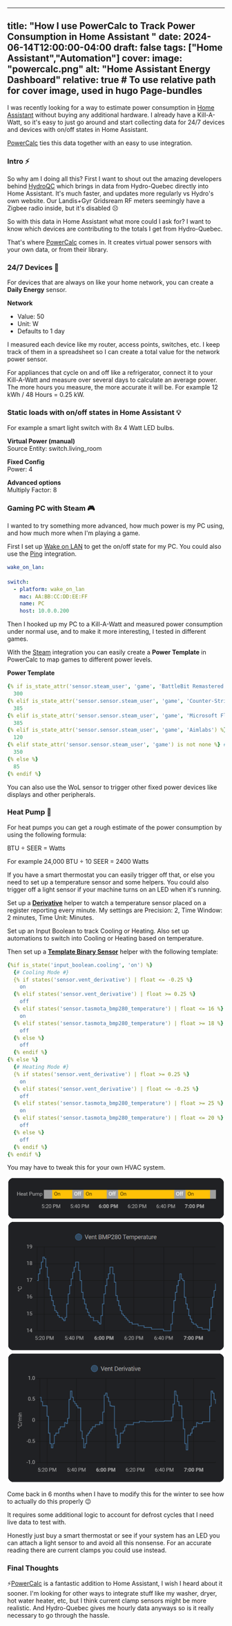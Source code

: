 
---
title: "How I use PowerCalc to Track Power Consumption in Home Assistant "
date: 2024-06-14T12:00:00-04:00
draft: false
tags: ["Home Assistant","Automation"]
cover:
    image: "powercalc.png"
    alt: "Home Assistant Energy Dashboard"
    relative: true # To use relative path for cover image, used in hugo Page-bundles
---

I was recently looking for a way to estimate power consumption in [Home Assistant](https://www.home-assistant.io/docs/energy/) without buying any additional hardware. I already have a Kill-A-Watt, so it's easy to just go around and start collecting data for 24/7 devices and devices with on/off states in Home Assistant.

[PowerCalc](https://github.com/bramstroker/homeassistant-powercalc) ties this data together with an easy to use integration.

### Intro ⚡

So why am I doing all this? First I want to shout out the amazing developers behind [HydroQC](https://hydroqc.ca/en/) which brings in data from Hydro-Quebec directly into Home Assistant. It's much faster, and updates more regularly vs Hydro's own website. Our Landis+Gyr Gridsream RF meters seemingly have a Zigbee radio inside, but it's disabled ☹️

So with this data in Home Assistant what more could I ask for? I want to know which devices are contributing to the totals I get from Hydro-Quebec. 

That's where [PowerCalc](https://github.com/bramstroker/homeassistant-powercalc) comes in. It creates virtual power sensors with your own data, or from their library.

### 24/7 Devices 🔌

For devices that are always on like your home network, you can create a **Daily Energy** sensor. 

**Network**
- Value: 50
- Unit: W
- Defaults to 1 day

I measured each device like my router, access points, switches, etc. I keep track of them in a spreadsheet so I can create a total value for the network power sensor.

For appliances that cycle on and off like a refrigerator, connect it to your Kill-A-Watt and measure over several days to calculate an average power. The more hours you measure, the more accurate it will be. For example 12 kWh / 48 Hours = 0.25 kW.

### Static loads with on/off states in Home Assistant 💡

For example a smart light switch with 8x 4 Watt LED bulbs.

**Virtual Power (manual)**\
Source Entity: switch.living_room

**Fixed Config**\
Power: 4

**Advanced options**\
Multiply Factor: 8

### Gaming PC with Steam 🎮

I wanted to try something more advanced, how much power is my PC using, and how much more when I'm playing a game.

First I set up [Wake on LAN](https://www.home-assistant.io/integrations/wake_on_lan/) to get the on/off state for my PC. You could also use the [Ping](https://www.home-assistant.io/integrations/ping/) integration.

```yaml
wake_on_lan:

switch:
  - platform: wake_on_lan
    mac: AA:BB:CC:DD:EE:FF
    name: PC
    host: 10.0.0.200
```

Then I hooked up my PC to a Kill-A-Watt and measured power consumption under normal use, and to make it more interesting, I tested in different games. 

With the [Steam](https://www.home-assistant.io/integrations/steam_online/) integration you can easily create a **Power Template** in PowerCalc to map games to different power levels.

**Power Template**

```yaml
{% if is_state_attr('sensor.steam_user', 'game', 'BattleBit Remastered') %}
  300
{% elif is_state_attr('sensor.sensor.steam_user', 'game', 'Counter-Strike 2') %}
  385
{% elif is_state_attr('sensor.sensor.steam_user', 'game', 'Microsoft Flight Simulator') %}
  385
{% elif is_state_attr('sensor.sensor.steam_user', 'game', 'Aimlabs') %}
  120
{% elif state_attr('sensor.sensor.steam_user', 'game') is not none %} # All other games
  350
{% else %}
  85
{% endif %}
```

You can also use the WoL sensor to trigger other fixed power devices like displays and other peripherals.

### Heat Pump 🥶

For heat pumps you can get a rough estimate of the power consumption by using the following formula:

BTU ÷ SEER = Watts

For example 24,000 BTU ÷ 10 SEER = 2400 Watts

If you have a smart thermostat you can easily trigger off that, or else you need to set up a temperature sensor and some helpers. You could also trigger off a light sensor if your machine turns on an LED when it's running.

Set up a [**Derivative**](https://www.home-assistant.io/integrations/derivative/) helper to watch a temperature sensor placed on a register reporting every minute. My settings are Precision: 2, Time Window: 2 minutes, Time Unit: Minutes.

Set up an Input Boolean to track Cooling or Heating. Also set up automations to switch into Cooling or Heating based on temperature.

Then set up a [**Template Binary Sensor**](https://www.home-assistant.io/integrations/template/) helper with the following template:

```yaml
{%if is_state('input_boolean.cooling', 'on') %}
  {# Cooling Mode #}
  {% if states('sensor.vent_derivative') | float <= -0.25 %}
    on
  {% elif states('sensor.vent_derivative') | float >= 0.25 %}
    off
  {% elif states('sensor.tasmota_bmp280_temperature') | float <= 16 %}
    on
  {% elif states('sensor.tasmota_bmp280_temperature') | float >= 18 %}
    off
  {% else %}
    off
  {% endif %}
{% else %}
  {# Heating Mode #}
  {% if states('sensor.vent_derivative') | float >= 0.25 %}
    on
  {% elif states('sensor.vent_derivative') | float <= -0.25 %}
    off
  {% elif states('sensor.tasmota_bmp280_temperature') | float >= 25 %}
    on
  {% elif states('sensor.tasmota_bmp280_temperature') | float <= 20 %}
    off
  {% else %}
    off
  {% endif %}
{% endif %}
```

You may have to tweak this for your own HVAC system. 

![Vent Sensors](vent.png)

Come back in 6 months when I have to modify this for the winter to see how to actually do this properly 😉

It requires some additional logic to account for defrost cycles that I need live data to test with.

Honestly just buy a smart thermostat or see if your system has an LED you can attach a light sensor to and avoid all this nonsense. For an accurate reading there are current clamps you could use instead. 

### Final Thoughts

⚡[PowerCalc](https://github.com/bramstroker/homeassistant-powercalc) is a fantastic addition to Home Assistant, I wish I heard about it sooner. I'm looking for other ways to integrate stuff like my washer, dryer, hot water heater, etc, but I think current clamp sensors might be more realistic. And Hydro-Quebec gives me hourly data anyways so is it really necessary to go through the hassle.